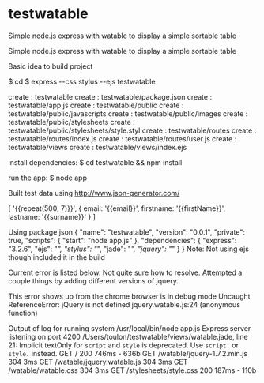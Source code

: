 testwatable
===========

Simple node.js express with watable to display a simple sortable table

Simple node.js express with watable to display a simple sortable table

Basic idea to build project

$ cd
$ express --css stylus --ejs testwatable

   create : testwatable
   create : testwatable/package.json
   create : testwatable/app.js
   create : testwatable/public
   create : testwatable/public/javascripts
   create : testwatable/public/images
   create : testwatable/public/stylesheets
   create : testwatable/public/stylesheets/style.styl
   create : testwatable/routes
   create : testwatable/routes/index.js
   create : testwatable/routes/user.js
   create : testwatable/views
   create : testwatable/views/index.ejs

   install dependencies:
     $ cd testwatable && npm install

   run the app:
     $ node app

Built test data using http://www.json-generator.com/

[
    '{{repeat(500, 7)}}',
    {
        email: '{{email}}',
        firstname: '{{firstName}}',
        lastname: '{{surname}}'
    }
]

Using package.json
{
  "name": "testwatable",
  "version": "0.0.1",
  "private": true,
  "scripts": {
    "start": "node app.js"
  },
  "dependencies": {
    "express": "3.2.6",
    "ejs": "*",
    "stylus": "*",
    "jade": "*",
    "jquery": "*"
  }
}
Note: Not using ejs though included it in the build

Current error is listed below. Not quite sure how to resolve. Attempted a couple things by adding different versions
of jquery.

This error shows up from the chrome browser is in debug mode
Uncaught ReferenceError: jQuery is not defined                  jquery.watable.js:24
(anonymous function)

Output of log for running system
/usr/local/bin/node app.js
Express server listening on port 4200
/Users/toulon/testwatable/views/watable.jade, line 21:
Implicit textOnly for `script` and `style` is deprecated.  Use `script.` or `style.` instead.
GET / 200 746ms - 636b
GET /watable/jquery-1.7.2.min.js 304 3ms
GET /watable/jquery.watable.js 304 3ms
GET /watable/watable.css 304 3ms
GET /stylesheets/style.css 200 187ms - 110b
